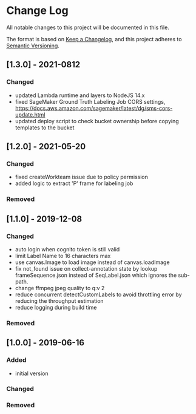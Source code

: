 # Change Log
All notable changes to this project will be documented in this file.

The format is based on [Keep a Changelog](https://keepachangelog.com/en/1.0.0/),
and this project adheres to [Semantic Versioning](https://semver.org/spec/v2.0.0.html).

## [1.3.0] - 2021-0812
### Changed
- updated Lambda runtime and layers to NodeJS 14.x
- fixed SageMaker Ground Truth Labeling Job CORS settings, https://docs.aws.amazon.com/sagemaker/latest/dg/sms-cors-update.html
- updated deploy script to check bucket ownership before copying templates to the bucket

## [1.2.0] - 2021-05-20
### Changed
- fixed createWorkteam issue due to policy permission
- added logic to extract 'P' frame for labeling job

### Removed

## [1.1.0] - 2019-12-08
### Changed
- auto login when cognito token is still valid
- limit Label Name to 16 characters max
- use canvas.Image to load image instead of canvas.loadImage
- fix not_found issue on collect-annotation state by lookup frameSequence.json instead of SeqLabel.json which ignores the sub-path.
- change ffmpeg jpeg quality to q:v 2
- reduce concurrent detectCustomLabels to avoid throttling error by reducing the throughput estimation
- reduce logging during build time

### Removed

## [1.0.0] - 2019-06-16
### Added
- initial version

### Changed

### Removed
